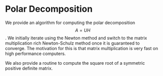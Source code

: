 # Polar Decomposition

We provide an algorithm for computing the polar decomposition $$A=UH$$.
We initially iterate using the Newton method and switch to the matrix multiplication rich
Newton-Schulz method once it is guaranteed to converge.
The motivation for this is that matrix multiplication is very fast
on high performance computers.

We also provide a routine to compute the square root of a symmetric positive
definite matrix.
